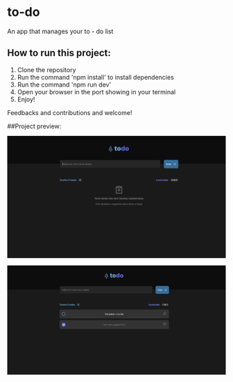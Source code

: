 # to-do
An app that manages your to - do list

## How to run this project: 
1. Clone the repository
2. Run the command 'npm install' to install dependencies
3. Run the command 'npm run dev'
4. Open your browser in the port showing in your terminal
5. Enjoy! 

Feedbacks and contributions and welcome! 

##Project preview: 

![alt text](https://github.com/nehamamandelbaum/to-do/blob/main/picture1.png?raw=true)

![alt text](https://github.com/nehamamandelbaum/to-do/blob/main/picture2.png?raw=true)


